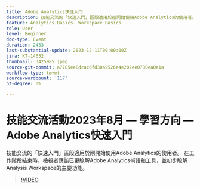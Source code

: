 ```yaml
---
title: Adobe Analytics快速入門
description: 技能交流的「快速入門」區段適用於剛開始使用Adobe Analytics的使用者。 在工作階段結束時，檢視者應該已更瞭解Adobe Analytics術語和工具，並初步瞭解Analysis Workspace的主要功能。
feature: Analytics Basics. Workspace Basics
role: User
level: Beginner
doc-type: Event
duration: 2453
last-substantial-update: 2023-12-11T00:00:00Z
jira: KT-14652
thumbnail: 3425985.jpeg
source-git-commit: a7785ee8dcac6fd30a9526e4e202ee0780ea0e1a
workflow-type: tm+mt
source-wordcount: '117'
ht-degree: 0%

---
```



# 技能交流活動2023年8月 — 學習方向 — Adobe Analytics快速入門

技能交流的「快速入門」區段適用於剛開始使用Adobe Analytics的使用者。 在工作階段結束時，檢視者應該已更瞭解Adobe Analytics術語和工具，並初步瞭解Analysis Workspace的主要功能。

>[!VIDEO](https://video.tv.adobe.com/v/3425985/?learn=on)
